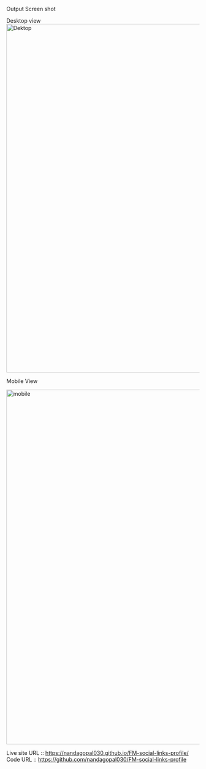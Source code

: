 Output Screen shot

Desktop view
<img width="1914" height="910" alt="Dektop" src="https://github.com/user-attachments/assets/d05e2614-4b1c-4221-b588-149f583f23ac" />


Mobile View

<img width="1915" height="926" alt="mobile" src="https://github.com/user-attachments/assets/45ac7b0b-691c-480f-a8b1-eaf04fc8bec7" />


Live site URL :: https://nandagopal030.github.io/FM-social-links-profile/
Code URL :: https://github.com/nandagopal030/FM-social-links-profile
